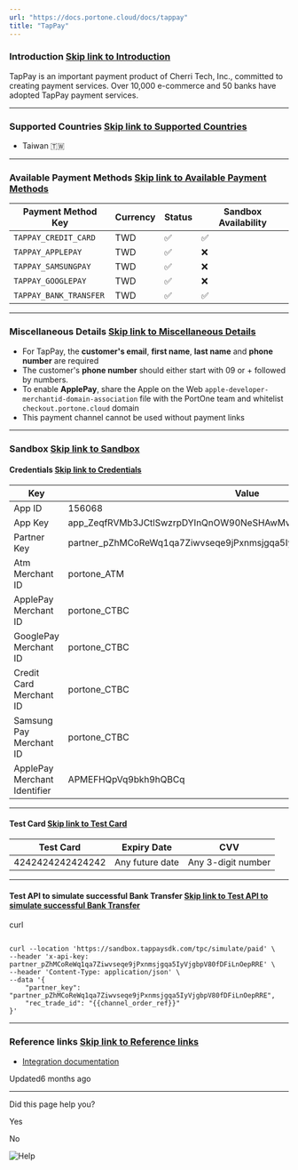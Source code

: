 ```yaml
---
url: "https://docs.portone.cloud/docs/tappay"
title: "TapPay"
---
```


### Introduction   [Skip link to Introduction](https://docs.portone.cloud/docs/tappay\#introduction)

TapPay is an important payment product of Cherri Tech, Inc., committed to creating payment services. Over 10,000 e-commerce and 50 banks have adopted TapPay payment services.

* * *

### Supported Countries   [Skip link to Supported Countries](https://docs.portone.cloud/docs/tappay\#supported-countries)

- Taiwan 🇹🇼

* * *

### Available Payment Methods   [Skip link to Available Payment Methods](https://docs.portone.cloud/docs/tappay\#available-payment-methods)

| Payment Method Key | Currency | Status | Sandbox Availability |
| --- | --- | --- | --- |
| `TAPPAY_CREDIT_CARD` | TWD | ✅ | ✅ |
| `TAPPAY_APPLEPAY` | TWD | ✅ | ❌ |
| `TAPPAY_SAMSUNGPAY` | TWD | ✅ | ❌ |
| `TAPPAY_GOOGLEPAY` | TWD | ✅ | ❌ |
| `TAPPAY_BANK_TRANSFER` | TWD | ✅ | ✅ |

* * *

### Miscellaneous Details   [Skip link to Miscellaneous Details](https://docs.portone.cloud/docs/tappay\#miscellaneous-details)

- For TapPay, the **customer's email**, **first name**, **last name** and **phone number** are required
- The customer's **phone number** should either start with 09 or + followed by numbers.
- To enable **ApplePay**, share the Apple on the Web `apple-developer-merchantid-domain-association` file with the PortOne team and whitelist `checkout.portone.cloud` domain
- This payment channel cannot be used without payment links

* * *

### Sandbox   [Skip link to Sandbox](https://docs.portone.cloud/docs/tappay\#sandbox)

#### Credentials   [Skip link to Credentials](https://docs.portone.cloud/docs/tappay\#credentials)

| Key | Value |
| --- | --- |
| App ID | 156068 |
| App Key | app\_ZeqfRVMb3JCtlSwzrpDYInQnOW90NeSHAwMvRHIQjEEwW8ynWJ9TzQjA8MGh |
| Partner Key | partner\_pZhMCoReWq1qa7Ziwvseqe9jPxnmsjgqa5IyVjgbpV80fDFiLnOepRRE |
| Atm Merchant ID | portone\_ATM |
| ApplePay Merchant ID | portone\_CTBC |
| GooglePay Merchant ID | portone\_CTBC |
| Credit Card Merchant ID | portone\_CTBC |
| Samsung Pay Merchant ID | portone\_CTBC |
| ApplePay Merchant Identifier | APMEFHQpVq9bkh9hQBCq |

* * *

#### Test Card   [Skip link to Test Card](https://docs.portone.cloud/docs/tappay\#test-card)

| Test Card | Expiry Date | CVV |
| --- | --- | --- |
| 4242424242424242 | Any future date | Any 3-digit number |

* * *

#### Test API to simulate successful Bank Transfer   [Skip link to Test API to simulate successful Bank Transfer](https://docs.portone.cloud/docs/tappay\#test-api-to-simulate-successful-bank-transfer)

curl

```rdmd-code lang-curl theme-light

curl --location 'https://sandbox.tappaysdk.com/tpc/simulate/paid' \
--header 'x-api-key: partner_pZhMCoReWq1qa7Ziwvseqe9jPxnmsjgqa5IyVjgbpV80fDFiLnOepRRE' \
--header 'Content-Type: application/json' \
--data '{
    "partner_key": "partner_pZhMCoReWq1qa7Ziwvseqe9jPxnmsjgqa5IyVjgbpV80fDFiLnOepRRE",
    "rec_trade_id": "{{channel_order_ref}}"
}'

```

* * *

### Reference links   [Skip link to Reference links](https://docs.portone.cloud/docs/tappay\#reference-links)

- [Integration documentation](https://docs.tappaysdk.com/tutorial/zh/home.html)

Updated6 months ago

* * *

Did this page help you?

Yes

No

![Help](https://cdn.jsdelivr.net/gh/iamport-intl/portone-devx-chatbot-widget@production/public/chat-intro1.svg)
